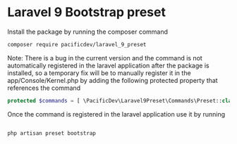 # Laravel 9 Bootstrap preset

Install the package by running the composer command

```bash
composer require pacificdev/laravel_9_preset
```

Note: There is a bug in the current version and the command is not automatically registered in the laravel application after the package is installed, so a temporary fix will be to manually register it in the app/Console/Kernel.php by adding the following protected property that references the command

```php
protected $commands = [ \PacificDev\Laravel9Preset\Commands\Preset::class, ];

```

Once the command is registered in the laravel application
use it by running

```bash

php artisan preset bootstrap
```
